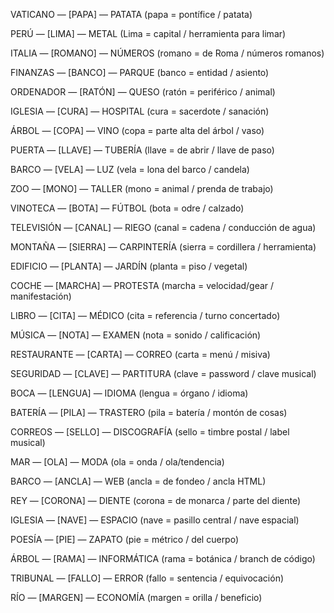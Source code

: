VATICANO — [PAPA] — PATATA (papa = pontífice / patata)

PERÚ — [LIMA] — METAL (Lima = capital / herramienta para limar)

ITALIA — [ROMANO] — NÚMEROS (romano = de Roma / números romanos)

FINANZAS — [BANCO] — PARQUE (banco = entidad / asiento)

ORDENADOR — [RATÓN] — QUESO (ratón = periférico / animal)

IGLESIA — [CURA] — HOSPITAL (cura = sacerdote / sanación)

ÁRBOL — [COPA] — VINO (copa = parte alta del árbol / vaso)

PUERTA — [LLAVE] — TUBERÍA (llave = de abrir / llave de paso)

BARCO — [VELA] — LUZ (vela = lona del barco / candela)

ZOO — [MONO] — TALLER (mono = animal / prenda de trabajo)

VINOTECA — [BOTA] — FÚTBOL (bota = odre / calzado)

TELEVISIÓN — [CANAL] — RIEGO (canal = cadena / conducción de agua)

MONTAÑA — [SIERRA] — CARPINTERÍA (sierra = cordillera / herramienta)

EDIFICIO — [PLANTA] — JARDÍN (planta = piso / vegetal)

COCHE — [MARCHA] — PROTESTA (marcha = velocidad/gear / manifestación)

LIBRO — [CITA] — MÉDICO (cita = referencia / turno concertado)

MÚSICA — [NOTA] — EXAMEN (nota = sonido / calificación)

RESTAURANTE — [CARTA] — CORREO (carta = menú / misiva)

SEGURIDAD — [CLAVE] — PARTITURA (clave = password / clave musical)

BOCA — [LENGUA] — IDIOMA (lengua = órgano / idioma)

BATERÍA — [PILA] — TRASTERO (pila = batería / montón de cosas)

CORREOS — [SELLO] — DISCOGRAFÍA (sello = timbre postal / label musical)

MAR — [OLA] — MODA (ola = onda / ola/tendencia)

BARCO — [ANCLA] — WEB (ancla = de fondeo / ancla HTML)

REY — [CORONA] — DIENTE (corona = de monarca / parte del diente)

IGLESIA — [NAVE] — ESPACIO (nave = pasillo central / nave espacial)

POESÍA — [PIE] — ZAPATO (pie = métrico / del cuerpo)

ÁRBOL — [RAMA] — INFORMÁTICA (rama = botánica / branch de código)

TRIBUNAL — [FALLO] — ERROR (fallo = sentencia / equivocación)

RÍO — [MARGEN] — ECONOMÍA (margen = orilla / beneficio)